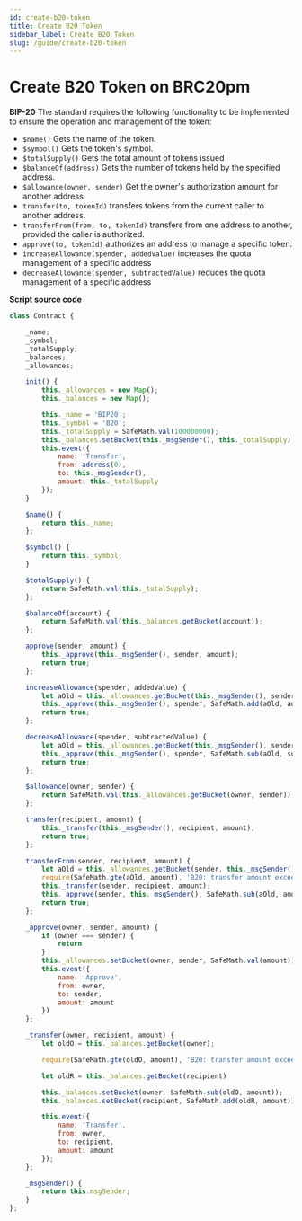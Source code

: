 ```yaml
---
id: create-b20-token
title: Create B20 Token
sidebar_label: Create B20 Token
slug: /guide/create-b20-token
--- 
```



# Create B20 Token on BRC20pm

**BIP-20**
The standard requires the following functionality to be implemented to ensure the operation and management of the token:
- ``$name()`` Gets the name of the token.
- ``$symbol()`` Gets the token's symbol.
- ``$totalSupply()`` Gets the total amount of tokens issued
- ``$balanceOf(address)`` Gets the number of tokens held by the specified address.
- ``$allowance(owner, sender)`` Get the owner's authorization amount for another address
- ``transfer(to, tokenId)`` transfers tokens from the current caller to another address.
- ``transferFrom(from, to, tokenId)`` transfers from one address to another, provided the caller is authorized.
- ``approve(to, tokenId)`` authorizes an address to manage a specific token.
- ``increaseAllowance(spender, addedValue)`` increases the quota management of a specific address
- ``decreaseAllowance(spender, subtractedValue)`` reduces the quota management of a specific address

**Script source code**


```javascript
class Contract {

	_name;
	_symbol;
	_totalSupply;
	_balances;
	_allowances;

	init() {
		this._allowances = new Map();
		this._balances = new Map();

		this._name = 'BIP20';
		this._symbol = 'B20';
		this._totalSupply = SafeMath.val(100000000);
		this._balances.setBucket(this._msgSender(), this._totalSupply);
		this.event({
			name: 'Transfer',
			from: address(0),
			to: this._msgSender(),
			amount: this._totalSupply
		});
	}

	$name() {
		return this._name;
	};

	$symbol() {
		return this._symbol;
	}

	$totalSupply() {
		return SafeMath.val(this._totalSupply);
	};

	$balanceOf(account) {
		return SafeMath.val(this._balances.getBucket(account));
	};

	approve(sender, amount) {
		this._approve(this._msgSender(), sender, amount);
		return true;
	};

	increaseAllowance(spender, addedValue) {
		let aOld = this._allowances.getBucket(this._msgSender(), sender);
		this._approve(this._msgSender(), spender, SafeMath.add(aOld, addedValue));
		return true;
	};

	decreaseAllowance(spender, subtractedValue) {
		let aOld = this._allowances.getBucket(this._msgSender(), sender);
		this._approve(this._msgSender(), spender, SafeMath.sub(aOld, subtractedValue));
		return true;
	};

	$allowance(owner, sender) {
		return SafeMath.val(this._allowances.getBucket(owner, sender));
	};

	transfer(recipient, amount) {
		this._transfer(this._msgSender(), recipient, amount);
		return true;
	};

	transferFrom(sender, recipient, amount) {
		let aOld = this._allowances.getBucket(sender, this._msgSender());
		require(SafeMath.gte(aOld, amount), 'B20: transfer amount exceeds allowance');
		this._transfer(sender, recipient, amount);
		this._approve(sender, this._msgSender(), SafeMath.sub(aOld, amount));
		return true;
	};

	_approve(owner, sender, amount) {
		if (owner === sender) {
			return
		}
		this._allowances.setBucket(owner, sender, SafeMath.val(amount));
		this.event({
			name: 'Approve',
			from: owner,
			to: sender,
			amount: amount
		})
	};

	_transfer(owner, recipient, amount) {
		let oldO = this._balances.getBucket(owner);

		require(SafeMath.gte(oldO, amount), 'B20: transfer amount exceeds balance');

		let oldR = this._balances.getBucket(recipient)

		this._balances.setBucket(owner, SafeMath.sub(oldO, amount));
		this._balances.setBucket(recipient, SafeMath.add(oldR, amount))

		this.event({
			name: 'Transfer',
			from: owner,
			to: recipient,
			amount: amount
		});
	};

	_msgSender() {
		return this.msgSender;
	}
};
```